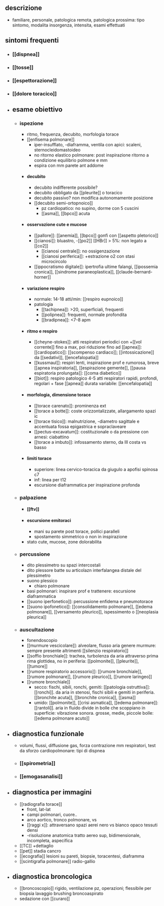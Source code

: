## descrizione
- familiare, personale, patologica remota, patologica prossima: tipo sintomo, modalita insorgenza, intensita, esami effettuati

## sintomi frequenti
- ### [[dispnea]]
- ### [[tosse]]
- ### [[espettorazione]]
- ### [[dolore toracico]]

- ## esame obiettivo
	- ### ispezione
		- ritmo, frequenza, decubito, morfologia torace
		- [[enfisema polmonare]]
			- iper-insufflato, -diaframma, ventila con apici: scaleni, sternocleidomastoideo
			- no ritorno elastico polmonare: post inspirazione ritorno a condizione equilibrio polmone e mm
			- espira con mm parete ant addome
		- #### decubito
			- decubito indifferente possibile?
			- decubito obbligato da [[pleurite]] o toracico
			- decubito passivo? non modifica autonomamente posizione
			- [[decubito semi-ortopnoico]]
				- pz cardiopatico: no supino, dorme con 5 cuscini
				- [[asma]], [[bpco]] acuta
		- #### osservazione cute e mucose
			- [[pallore]]: [[anemia]], [[bpco]] gonfi con [[aspetto pletorico]]
			- [[cianosi]]: bluastro, -[[po2]] [[HBr]] > 5%: non legato a [[co2]]
				- [[cianosi centrale]]: no ossigenzazione
				- [[cianosi periferica]]: +estrazione o2 con stasi microcircolo
			- [[ippocratismo digitale]]: ipertrofia ultime falangi, [[ipossemia cronica]], [[sindrome paraneoplastica]], [[claude-bernard-horner]]
		- #### variazione respiro
			- normale: 14-18 atti/min: [[respiro eupnoico]]
			- patologia
				- [[tachipnea]]: >20, superficiali, frequenti
				- [[polipnea]]: frequenti, normale profondita
				- [[bradipnea]]: <7-8 apm
		- #### ritmo e respiro
			- [[cheyne-stokes]]: atti respiratori periodici con +[[vol corrente]] fino a max, poi riduzione fino ad [[apnea]]: [[cardiopatico]]: [[scompenso cardiaco]]; [[intossicazione]] da [[sedativi]], [[encefalopatia]]
			- [[kussmaul]]: respiri lenti, inspirazione prof e rumorosa, breve [[apnea inspiratoria]], [[espirazione gemente]], [[pausa espiratoria prolungata]]: [[coma diabetico]]
			- [[biot]]: respiro patologico 4-5 atti respiratori rapidi, profondi, regolari + fase [[apnea]] durata variabile: [[encefalopatia]]
		- #### morfologia, dimensione torace
			- [[torace carenato]]: prominenza ext
			- [[torace a botte]]: coste orizzontalizzate, allargamento spazi ic
			- [[torace tisico]]: malnutrizione, -diametro sagittale e accentuata fossa epigastrica e sopraclaveare
			- [[pectus-excavatum]]: costituzionale o da pressione con arnesi: ciabattino
			- [[torace a imbuto]]: infossamento sterno, da III costa vs basso
		- #### limiti torace
			- superiore: linea cervico-toracica da giugulo a apofisi spinosa c7
			- inf: linea per t12
			- escursione diaframmatica per inspirazione profonda
	- ### palpazione
		- #### [[ftv]]
		- #### escursione emitoraci
			- mani su parete post torace, pollici paralleli
			- spostamento simmetrico o non in inspirazione
		- stato cute, mucose, zone dolorabilita
	- ### percussione
		- dito plessimetro su spazi intercostali
		- dito plessore batte su articolazn interfalangea distale del plessimetro
		- suono plessico
			- chiaro polmonare
		- basi polmonari: inspirare prof e trattenere: escursione diaframmatica
		- [[suono iperfonetico]]: percussione enfidema e pneumotorace
		- [[suono ipofonetico]]: [[consolidamento polmonare]], [[edema polmonare]], [[versamento pleurico]], ispessimento o [[neoplasia pleurica]]
	- ### auscultazione
		- fonendoscopio
		- [[murmure vescicolare]]: alveolare, flusso aria genere murmure: sempre presente altrimenti [[silenzio respiratorio]]
		- [[soffio bronchiale]]: trachea, turbolenza da aria attraverso prima rima glottidea, no in periferia: [[polmonite]], [[pleurite]], [[tumore]]
		- [[rumore respiratorio accessorio]]: [[rumore bronchiale]], [[rumore polmonare]], [[rumore pleurico]], [[rumore laringeo]]
		- [[rumore bronchiale]]
			- secco: fischi, sibili, ronchi, gemiti: [[patologia ostruttiva]]: [[ronchi]]. da aria in stenosi, fischi sibili e gemiti in periferia. [[bronchite acuta]], [[bronchite cronica]], [[asma]]
			- umido: [[polmonite]], [[crisi asmatica]], [[edema polmonare]]: [[rantoli]]. aria in fluido divide in bolle che scoppiano in superficie: vibrazione sonora. grosse, medie, piccole bolle: [[edema polmonare acuto]]
- ## diagnostica funzionale
	- volumi, flussi, diffusione gas, forza contrazione mm respiratori, test da sforzo cardiopolmonare: tipi di dispnea
	- ### [[spirometria]]
	- ### [[emogasanalisi]]
- ## diagnostica per immagini
	- [[radiografia torace]]
		- front, lat-lat
		- campi polmonari, cuore..
		- arco aortico, tronco polmonare, vs
		- [[raggi x]]: attraversano spazi aerei nero vs bianco opaco tessuti densi
		- -risoluzione anatomica tratto aereo sup, bidimensionale, incompleta, aspecifica
	- [[TC]] +dettaglio
	- [[pet]] stadia cancro
	- [[ecografia]] lesioni su pareti, biopsie, toracentesi, diaframma
	- [[scintigrafia polmonare]] radio-gallio
- ## diagnostica broncologica
	- [[broncoscopio]] rigido, ventilazione pz, operazioni; flessibile per biopsia lavaggio brushing broncoaspirato
	- sedazione con [[curaro]]